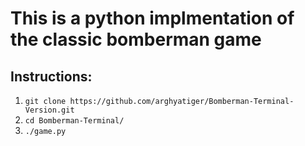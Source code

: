# This is a python implmentation of the classic bomberman game

## Instructions:

1. `git clone https://github.com/arghyatiger/Bomberman-Terminal-Version.git`
2. `cd Bomberman-Terminal/`
3. `./game.py`
